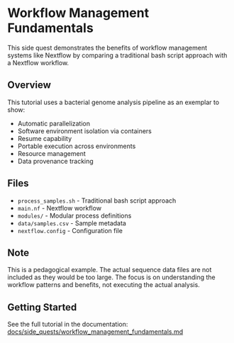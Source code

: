 # Workflow Management Fundamentals

This side quest demonstrates the benefits of workflow management systems like Nextflow by comparing a traditional bash script approach with a Nextflow workflow.

## Overview

This tutorial uses a bacterial genome analysis pipeline as an exemplar to show:

- Automatic parallelization
- Software environment isolation via containers
- Resume capability
- Portable execution across environments
- Resource management
- Data provenance tracking

## Files

- `process_samples.sh` - Traditional bash script approach
- `main.nf` - Nextflow workflow
- `modules/` - Modular process definitions
- `data/samples.csv` - Sample metadata
- `nextflow.config` - Configuration file

## Note

This is a pedagogical example. The actual sequence data files are not included as they would be too large. The focus is on understanding the workflow patterns and benefits, not executing the actual analysis.

## Getting Started

See the full tutorial in the documentation: [docs/side_quests/workflow_management_fundamentals.md](../../docs/side_quests/workflow_management_fundamentals.md)
